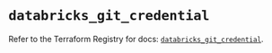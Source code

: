 # `databricks_git_credential`

Refer to the Terraform Registry for docs: [`databricks_git_credential`](https://registry.terraform.io/providers/databricks/databricks/1.34.0/docs/resources/git_credential).
